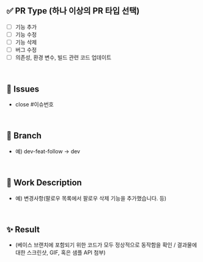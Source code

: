 ## ✅ PR Type (하나 이상의 PR 타입 선택)
- [ ]  기능 추가
- [ ]  기능 수정
- [ ]  기능 삭제
- [ ]  버그 수정
- [ ]  의존성, 환경 변수, 빌드 관련 코드 업데이트
<br>

## 📌 Issues
- close #이슈번호
<br>

## 🌲 Branch
- 예) dev-feat-follow -> dev
<br>

## 📝 Work Description
- 예) 변경사항(팔로우 목록에서 팔로우 삭제 기능을 추가했습니다. 등)
<br>

## ✨ Result
- (베이스 브랜치에 포함되기 위한 코드가 모두 정상적으로 동작함을 확인 / 결과물에 대한 스크린샷, GIF, 혹은 샘플 API 첨부)
